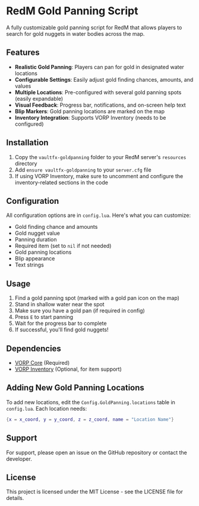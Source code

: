 # RedM Gold Panning Script

A fully customizable gold panning script for RedM that allows players to search for gold nuggets in water bodies across the map.

## Features

- **Realistic Gold Panning**: Players can pan for gold in designated water locations
- **Configurable Settings**: Easily adjust gold finding chances, amounts, and values
- **Multiple Locations**: Pre-configured with several gold panning spots (easily expandable)
- **Visual Feedback**: Progress bar, notifications, and on-screen help text
- **Blip Markers**: Gold panning locations are marked on the map
- **Inventory Integration**: Supports VORP Inventory (needs to be configured)

## Installation

1. Copy the `vaultfx-goldpanning` folder to your RedM server's `resources` directory
2. Add `ensure vaultfx-goldpanning` to your `server.cfg` file
3. If using VORP Inventory, make sure to uncomment and configure the inventory-related sections in the code

## Configuration

All configuration options are in `config.lua`. Here's what you can customize:

- Gold finding chance and amounts
- Gold nugget value
- Panning duration
- Required item (set to `nil` if not needed)
- Gold panning locations
- Blip appearance
- Text strings

## Usage

1. Find a gold panning spot (marked with a gold pan icon on the map)
2. Stand in shallow water near the spot
3. Make sure you have a gold pan (if required in config)
4. Press `E` to start panning
5. Wait for the progress bar to complete
6. If successful, you'll find gold nuggets!

## Dependencies

- [VORP Core](https://github.com/VORPCORE/VORP-Core) (Required)
- [VORP Inventory](https://github.com/VORPCORE/VORP-Inventory) (Optional, for item support)

## Adding New Gold Panning Locations

To add new locations, edit the `Config.GoldPanning.locations` table in `config.lua`. Each location needs:

```lua
{x = x_coord, y = y_coord, z = z_coord, name = "Location Name"}
```

## Support

For support, please open an issue on the GitHub repository or contact the developer.

## License

This project is licensed under the MIT License - see the LICENSE file for details.
